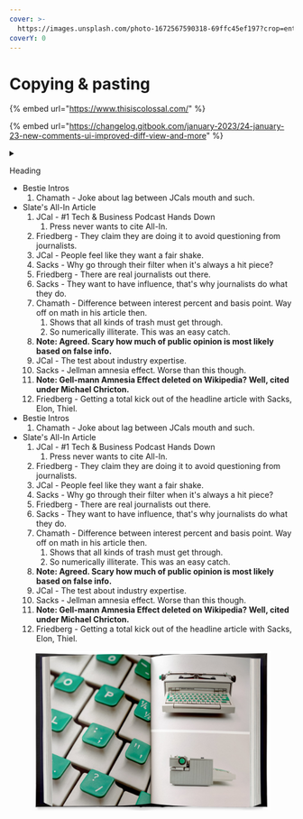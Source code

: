 ```yaml
---
cover: >-
  https://images.unsplash.com/photo-1672567590318-69ffc45ef197?crop=entropy&cs=tinysrgb&fm=jpg&ixid=MnwxOTcwMjR8MHwxfHJhbmRvbXx8fHx8fHx8fDE2NzQ2NDg3MjM&ixlib=rb-4.0.3&q=80
coverY: 0
---
```


# Copying & pasting

{% embed url="https://www.thisiscolossal.com/" %}

{% embed url="https://changelog.gitbook.com/january-2023/24-january-23-new-comments-ui-improved-diff-view-and-more" %}

<details>

<summary></summary>



</details>

Heading&#x20;

* Bestie Intros
  1. Chamath - Joke about lag between JCals mouth and such.
* Slate's All-In Article
  1. JCal - #1 Tech & Business Podcast Hands Down
     1. Press never wants to cite All-In.
  2. Friedberg - They claim they are doing it to avoid questioning from journalists.
  3. JCal - People feel like they want a fair shake.
  4. Sacks - Why go through their filter when it's always a hit piece?
  5. Friedberg - There are real journalists out there.
  6. Sacks - They want to have influence, that's why journalists do what they do.
  7. Chamath - Difference between interest percent and basis point. Way off on math in his article then.
     1. Shows that all kinds of trash must get through.
     2. So numerically illiterate. This was an easy catch.
  8. **Note: Agreed. Scary how much of public opinion is most likely based on false info.**
  9. JCal - The test about industry expertise.
  10. Sacks - Jellman amnesia effect. Worse than this though.
  11. **Note: Gell-mann Amnesia Effect deleted on Wikipedia? Well, cited under Michael Chricton.**
  12. Friedberg - Getting a total kick out of the headline article with Sacks, Elon, Thiel.
* Bestie Intros
  1. Chamath - Joke about lag between JCals mouth and such.
* Slate's All-In Article
  1. JCal - #1 Tech & Business Podcast Hands Down
     1. Press never wants to cite All-In.
  2. Friedberg - They claim they are doing it to avoid questioning from journalists.
  3. JCal - People feel like they want a fair shake.
  4. Sacks - Why go through their filter when it's always a hit piece?
  5. Friedberg - There are real journalists out there.
  6. Sacks - They want to have influence, that's why journalists do what they do.
  7. Chamath - Difference between interest percent and basis point. Way off on math in his article then.
     1. Shows that all kinds of trash must get through.
     2. So numerically illiterate. This was an easy catch.
  8. **Note: Agreed. Scary how much of public opinion is most likely based on false info.**
  9. JCal - The test about industry expertise.
  10. Sacks - Jellman amnesia effect. Worse than this though.
  11. **Note: Gell-mann Amnesia Effect deleted on Wikipedia? Well, cited under Michael Chricton.**
  12. Friedberg - Getting a total kick out of the headline article with Sacks, Elon, Thiel.

<figure><img src=".gitbook/assets/image (2).png" alt=""><figcaption></figcaption></figure>
